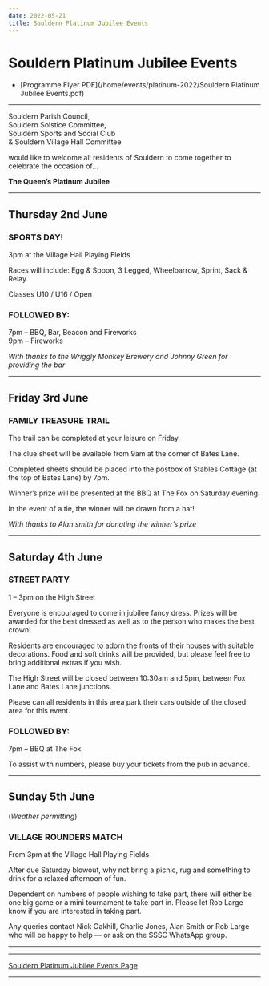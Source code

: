 ```yaml
---
date: 2022-05-21
title: Souldern Platinum Jubilee Events
---
```


# Souldern Platinum Jubilee Events

* [Programme Flyer PDF](/home/events/platinum-2022/Souldern Platinum Jubilee Events.pdf)


---

Souldern Parish Council,  
Souldern Solstice Committee,  
Souldern Sports and Social Club  
& Souldern Village Hall Committee

would like to welcome all residents of Souldern to come
together to celebrate the occasion of...

**The Queen’s Platinum Jubilee**

---

## Thursday 2nd June

### SPORTS DAY!

3pm at the Village Hall Playing Fields

Races will include: Egg & Spoon, 3 Legged, Wheelbarrow, Sprint, Sack & Relay

Classes U10 / U16 / Open

### FOLLOWED BY:

7pm – BBQ, Bar, Beacon and Fireworks  
9pm – Fireworks

_With thanks to the Wriggly Monkey Brewery and Johnny Green for providing the bar_

---

## Friday 3rd June

### FAMILY TREASURE TRAIL

The trail can be completed at your leisure on Friday.

The clue sheet will be available from 9am at the corner of Bates Lane.

Completed sheets should be placed into the postbox of Stables
Cottage (at the top of Bates Lane) by 7pm.

Winner’s prize will be presented at the BBQ at
The Fox on Saturday evening.

In the event of a tie, the winner will be drawn from a hat!

_With thanks to Alan smith for donating the winner’s prize_

---

## Saturday 4th June

### STREET PARTY

1 – 3pm on the High Street

Everyone is encouraged to come in jubilee fancy dress. Prizes will be awarded for the best dressed as well as to the person who makes the best crown!

Residents are encouraged to adorn the fronts of their houses with suitable decorations. Food and soft
drinks will be provided, but please feel free to bring additional extras if you wish.

The High Street will be closed between 10:30am and 5pm, between
Fox Lane and Bates Lane junctions.

Please can all residents in this area park their cars outside of the
closed area for this event.

### FOLLOWED BY:

7pm – BBQ at The Fox.

To assist with numbers, please buy your tickets from the pub in advance.

---


## Sunday 5th June
(_Weather permitting_)


### VILLAGE ROUNDERS MATCH

From 3pm at the Village Hall Playing Fields

After due Saturday blowout, why not bring a picnic, rug and something to drink for a relaxed afternoon
of fun.

Dependent on numbers of people wishing to take part, there will either be one big game or a mini
tournament to take part in. Please let Rob Large know if you are interested in taking part.

Any queries contact Nick Oakhill, Charlie Jones, Alan Smith or Rob Large who will be happy to help —
or ask on the SSSC WhatsApp group.


---


---

[Souldern Platinum Jubilee Events Page](/home/events/platinum-2022/)

---
